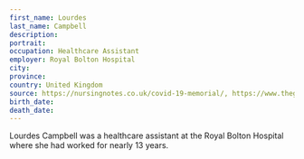 ```yaml
---
first_name: Lourdes
last_name: Campbell
description: 
portrait: 
occupation: Healthcare Assistant
employer: Royal Bolton Hospital
city: 
province: 
country: United Kingdom
source: https://nursingnotes.co.uk/covid-19-memorial/, https://www.theguardian.com/world/2020/apr/16/doctors-nurses-porters-volunteers-the-uk-health-workers-who-have-died-from-covid-19
birth_date: 
death_date: 
---
```


Lourdes Campbell was a healthcare assistant at the Royal Bolton Hospital where she had worked for nearly 13 years.